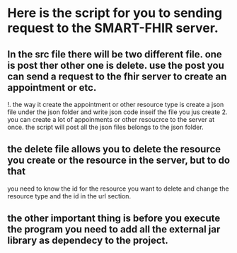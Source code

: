 # Here is the script for you to sending request to the SMART-FHIR server.
## In the src file there will be two different file. one is post ther other one is delete. use the post you can send a request to the fhir server to create an appointment or etc.
!. the way it create the appointment or other resource type is create a json file under the json folder and write json code inseif the file you jus create
2. you can create a lot of appoinments or other resoucrce to the server at once. the script will post all the json files belongs to the json folder.

## the delete file allows you to delete the resource you create or the resource in the server, but to do that 
you need to know the id for the resource you want to delete and change the resource type and the id in the url section.

## the other important thing is before you execute the program you need to add all the external jar library as dependecy to the project.
